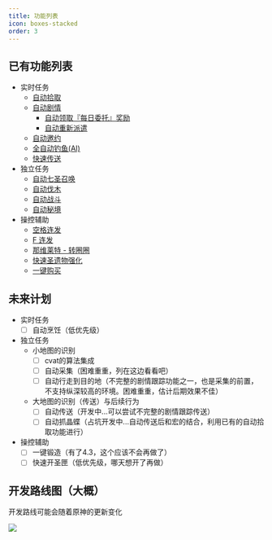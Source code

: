 ```yaml
---
title: 功能列表
icon: boxes-stacked
order: 3
---
```


## 已有功能列表

* 实时任务
    * [自动拾取](/doc.html#%E8%87%AA%E5%8A%A8%E6%8B%BE%E5%8F%96)
    * [自动剧情](/doc.html#%E8%87%AA%E5%8A%A8%E5%89%A7%E6%83%85)
        * [自动领取『每日委托』奖励](/doc.html#%E8%87%AA%E5%8A%A8%E9%A2%86%E5%8F%96%E3%80%8E%E6%AF%8F%E6%97%A5%E5%A7%94%E6%89%98%E3%80%8F%E5%A5%96%E5%8A%B1)
        * [自动重新派遣](/doc.html#%E8%87%AA%E5%8A%A8%E9%87%8D%E6%96%B0%E6%B4%BE%E9%81%A3)
    * [自动邀约](/doc.html#自动邀约)
    * [全自动钓鱼(AI)](/doc.html#%E5%85%A8%E8%87%AA%E5%8A%A8%E9%92%93%E9%B1%BC)
    * [快速传送](/doc.html#快速传送)
* 独立任务
    * [自动七圣召唤](/doc.html#%E8%87%AA%E5%8A%A8%E4%B8%83%E5%9C%A3%E5%8F%AC%E5%94%A4)
    * [自动伐木](/doc.html#%E8%87%AA%E5%8A%A8%E4%BC%90%E6%9C%A8)
    * [自动战斗](/feats/domain.html)
    * [自动秘境](/feats/domain.html)
* 操控辅助
    * [空格连发](/doc.html#%E7%A9%BA%E6%A0%BC%E8%BF%9E%E5%8F%91)
    * [F 连发](/doc.html#f%E8%BF%9E%E5%8F%91)
    * [那维莱特 - 转圈圈](/doc.html#%E9%82%A3%E7%BB%B4%E8%8E%B1%E7%89%B9-%E8%BD%AC%E5%9C%88%E5%9C%88)
    * [快速圣遗物强化](/doc.html#%E5%9C%A3%E9%81%97%E7%89%A9%E4%B8%80%E9%94%AE%E5%BC%BA%E5%8C%96)
    * [一键购买](/doc.html#一键购买)

## 未来计划

* 实时任务
    - [ ] 自动烹饪（低优先级）
* 独立任务
    * 小地图的识别
        - [ ] cvat的算法集成
        - [ ] 自动采集（困难重重，列在这边看看吧）
        - [ ] 自动行走到目的地（不完整的剧情跟踪功能之一，也是采集的前置，不支持纵深较高的环境。困难重重，估计后期效果不佳）
    * 大地图的识别（传送）与后续行为
        - [ ] 自动传送（开发中...可以尝试不完整的剧情跟踪传送）
        - [ ] 自动抓晶蝶（占坑开发中...自动传送后和宏的结合，利用已有的自动拾取功能进行）
* 操控辅助
    - [ ] 一键锻造（有了4.3，这个应该不会再做了）
    - [ ] 快速开圣匣（低优先级，哪天想开了再做）

## 开发路线图（大概）

开发路线可能会随着原神的更新变化

![](https://img.alicdn.com/imgextra/i3/2042484851/O1CN01OWBrMV1lhoEX2Zjt9_!!2042484851.png)
